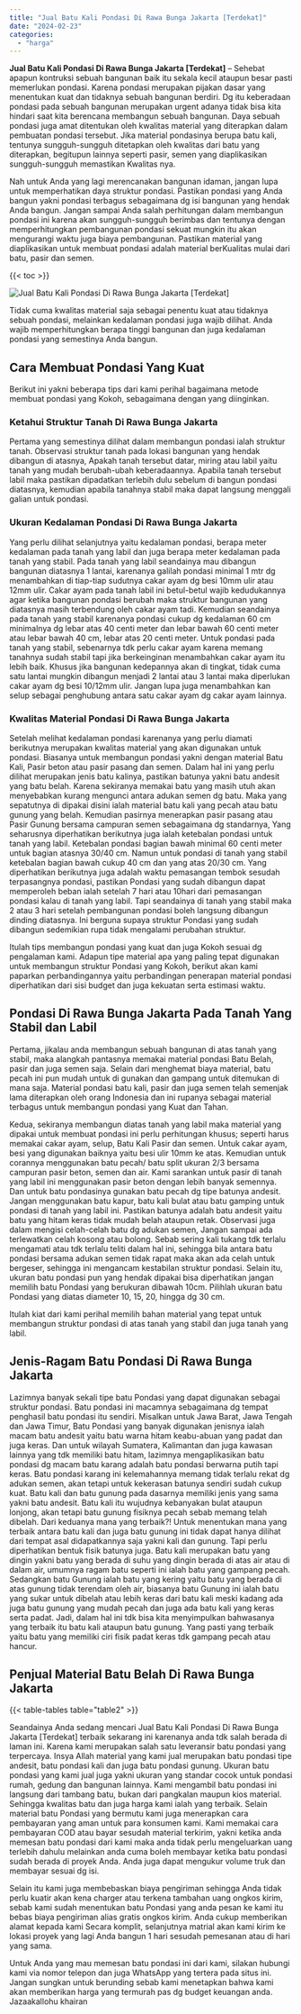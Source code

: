 ```yaml
---
title: "Jual Batu Kali Pondasi Di Rawa Bunga Jakarta [Terdekat]"
date: "2024-02-23"
categories: 
  - "harga"
---
```


**Jual Batu Kali Pondasi Di Rawa Bunga Jakarta \[Terdekat\]** – Sehebat apapun kontruksi sebuah bangunan baik itu sekala kecil ataupun besar pasti memerlukan pondasi. Karena pondasi merupakan pijakan dasar yang menentukan kuat dan tidaknya sebuah bangunan berdiri. Dg itu keberadaan pondasi pada sebuah bangunan merupakan urgent adanya tidak bisa kita hindari saat kita berencana membangun sebuah bangunan. Daya sebuah pondasi juga amat ditentukan oleh kwalitas material yang diterapkan dalam pembuatan pondasi tersebut. Jika material pondasinya berupa batu kali, tentunya sungguh-sungguh ditetapkan oleh kwalitas dari batu yang diterapkan, begitupun lainnya seperti pasir, semen yang diaplikasikan sungguh-sungguh memastikan Kwalitas nya.

Nah untuk Anda yang lagi merencanakan bangunan idaman, jangan lupa untuk memperhatikan daya struktur pondasi. Pastikan pondasi yang Anda bangun yakni pondasi terbagus sebagaimana dg isi bangunan yang hendak Anda bangun. Jangan sampai Anda salah perhitungan dalam membangun pondasi ini karena akan sungguh-sungguh berimbas dan tentunya dengan memperhitungkan pembangunan pondasi sekuat mungkin itu akan mengurangi waktu juga biaya pembangunan. Pastikan material yang diaplikasikan untuk membuat pondasi adalah material berKualitas mulai dari batu, pasir dan semen.

{{< toc >}}

![Jual Batu Kali Pondasi Di Rawa Bunga Jakarta [Terdekat]](/images/jual-batu-kali-24.png)

Tidak cuma kwalitas material saja sebagai penentu kuat atau tidaknya sebuah pondasi, melainkan kedalaman pondasi juga wajib dilihat. Anda wajib memperhitungkan berapa tinggi bangunan dan juga kedalaman pondasi yang semestinya Anda bangun.

## Cara Membuat Pondasi Yang Kuat

Berikut ini yakni beberapa tips dari kami perihal bagaimana metode membuat pondasi yang Kokoh, sebagaimana dengan yang diinginkan.

### Ketahui Struktur Tanah Di Rawa Bunga Jakarta

Pertama yang semestinya dilihat dalam membangun pondasi ialah struktur tanah. Observasi struktur tanah pada lokasi bangunan yang hendak dibangun di atasnya, Apakah tanah tersebut datar, miring atau labil yaitu tanah yang mudah berubah-ubah keberadaannya. Apabila tanah tersebut labil maka pastikan dipadatkan terlebih dulu sebelum di bangun pondasi diatasnya, kemudian apabila tanahnya stabil maka dapat langsung menggali galian untuk pondasi.

### Ukuran Kedalaman Pondasi Di Rawa Bunga Jakarta

Yang perlu dilihat selanjutnya yaitu kedalaman pondasi, berapa meter kedalaman pada tanah yang labil dan juga berapa meter kedalaman pada tanah yang stabil. Pada tanah yang labil seandainya mau dibangun bangunan diatasnya 1 lantai, karenanya galilah pondasi minimal 1 mtr dg menambahkan di tiap-tiap sudutnya cakar ayam dg besi 10mm ulir atau 12mm ulir. Cakar ayam pada tanah labil ini betul-betul wajib kedudukannya agar ketika bangunan pondasi berubah maka struktur bangunan yang diatasnya masih terbendung oleh cakar ayam tadi. Kemudian seandainya pada tanah yang stabil karenanya pondasi cukup dg kedalaman 60 cm minimalnya dg lebar atas 40 centi meter dan lebar bawah 60 centi meter atau lebar bawah 40 cm, lebar atas 20 centi meter. Untuk pondasi pada tanah yang stabil, sebenarnya tdk perlu cakar ayam karena memang tanahnya sudah stabil tapi jika berkeinginan menambahkan cakar ayam itu lebih baik. Khusus jika bangunan kedepannya akan di tingkat, tidak cuma satu lantai mungkin dibangun menjadi 2 lantai atau 3 lantai maka diperlukan cakar ayam dg besi 10/12mm ulir. Jangan lupa juga menambahkan kan selup sebagai penghubung antara satu cakar ayam dg cakar ayam lainnya.

### Kwalitas Material Pondasi Di Rawa Bunga Jakarta

Setelah melihat kedalaman pondasi karenanya yang perlu diamati berikutnya merupakan kwalitas material yang akan digunakan untuk pondasi. Biasanya untuk membangun pondasi yakni dengan material Batu Kali, Pasir beton atau pasir pasang dan semen. Dalam hal ini yang perlu dilihat merupakan jenis batu kalinya, pastikan batunya yakni batu andesit yang batu belah. Karena sekiranya memakai batu yang masih utuh akan menyebabkan kurang mengunci antara adukan semen dg batu. Maka yang sepatutnya di dipakai disini ialah material batu kali yang pecah atau batu gunung yang belah. Kemudian pasirnya menerapkan pasir pasang atau Pasir Gunung bersama campuran semen sebagaimana dg standarnya, Yang seharusnya diperhatikan berikutnya juga ialah ketebalan pondasi untuk tanah yang labil. Ketebalan pondasi bagian bawah minimal 60 centi meter untuk bagian atasnya 30/40 cm. Namun untuk pondasi di tanah yang stabil ketebalan bagian bawah cukup 40 cm dan yang atas 20/30 cm. Yang diperhatikan berikutnya juga adalah waktu pemasangan tembok sesudah terpasangnya pondasi, pastikan Pondasi yang sudah dibangun dapat memperoleh beban ialah setelah 7 hari atau 10hari dari pemasangan pondasi kalau di tanah yang labil. Tapi seandainya di tanah yang stabil maka 2 atau 3 hari setelah pembangunan pondasi boleh langsung dibangun dinding diatasnya. Ini berguna supaya struktur Pondasi yang sudah dibangun sedemikian rupa tidak mengalami perubahan struktur.

Itulah tips membangun pondasi yang kuat dan juga Kokoh sesuai dg pengalaman kami. Adapun tipe material apa yang paling tepat digunakan untuk membangun struktur Pondasi yang Kokoh, berikut akan kami paparkan perbandingannya yaitu perbandingan penerapan material pondasi diperhatikan dari sisi budget dan juga kekuatan serta estimasi waktu.

## Pondasi Di Rawa Bunga Jakarta Pada Tanah Yang Stabil dan Labil

Pertama, jikalau anda membangun sebuah bangunan di atas tanah yang stabil, maka alangkah pantasnya memakai material pondasi Batu Belah, pasir dan juga semen saja. Selain dari menghemat biaya material, batu pecah ini pun mudah untuk di gunakan dan gampang untuk ditemukan di mana saja. Material pondasi batu kali, pasir dan juga semen telah semenjak lama diterapkan oleh orang Indonesia dan ini rupanya sebagai material terbagus untuk membangun pondasi yang Kuat dan Tahan.

Kedua, sekiranya membangun diatas tanah yang labil maka material yang dipakai untuk membuat pondasi ini perlu perhitungan khusus; seperti harus memakai cakar ayam, selup, Batu Kali Pasir dan semen. Untuk cakar ayam, besi yang digunakan baiknya yaitu besi ulir 10mm ke atas. Kemudian untuk corannya menggunakan batu pecah/ batu split ukuran 2/3 bersama campuran pasir beton, semen dan air. Kami sarankan untuk pasir di tanah yang labil ini menggunakan pasir beton dengan lebih banyak semennya. Dan untuk batu pondasinya gunakan batu pecah dg tipe batunya andesit. Jangan menggunakan batu kapur, batu kali bulat atau batu gamping untuk pondasi di tanah yang labil ini. Pastikan batunya adalah batu andesit yaitu batu yang hitam keras tidak mudah belah ataupun retak. Observasi juga dalam mengisi celah-celah batu dg adukan semen, Jangan sampai ada terlewatkan celah kosong atau bolong. Sebab sering kali tukang tdk terlalu mengamati atau tdk terlalu teliti dalam hal ini, sehingga bila antara batu pondasi bersama adukan semen tidak rapat maka akan ada celah untuk bergeser, sehingga ini mengancam kestabilan struktur pondasi. Selain itu, ukuran batu pondasi pun yang hendak dipakai bisa diperhatikan jangan memilih batu Pondasi yang berukuran dibawah 10cm. Pilihlah ukuran batu Pondasi yang diatas diameter 10, 15, 20, hingga dg 30 cm.

Itulah kiat dari kami perihal memilih bahan material yang tepat untuk membangun struktur pondasi di atas tanah yang stabil dan juga tanah yang labil.

## Jenis-Ragam Batu Pondasi Di Rawa Bunga Jakarta

Lazimnya banyak sekali tipe batu Pondasi yang dapat digunakan sebagai struktur pondasi. Batu pondasi ini macamnya sebagaimana dg tempat penghasil batu pondasi itu sendiri. Misalkan untuk Jawa Barat, Jawa Tengah dan Jawa Timur, Batu Pondasi yang banyak digunakan jenisnya ialah macam batu andesit yaitu batu warna hitam keabu-abuan yang padat dan juga keras. Dan untuk wilayah Sumatera, Kalimantan dan juga kawasan lainnya yang tdk memiliki batu hitam, lazimnya mengaplikasikan batu pondasi dg macam batu karang adalah batu pondasi berwarna putih tapi keras. Batu pondasi karang ini kelemahannya memang tidak terlalu rekat dg adukan semen, akan tetapi untuk kekerasan batunya sendiri sudah cukup kuat. Batu kali dan batu gunung pada dasarnya memiliki jenis yang sama yakni batu andesit. Batu kali itu wujudnya kebanyakan bulat ataupun lonjong, akan tetapi batu gunung fisiknya pecah sebab memang telah dibelah. Dari keduanya mana yang terbaik?! Untuk menentukan mana yang terbaik antara batu kali dan juga batu gunung ini tidak dapat hanya dilihat dari tempat asal didapatkannya saja yakni kali dan gunung. Tapi perlu diperhatikan bentuk fisik batunya juga. Batu kali merupakan batu yang dingin yakni batu yang berada di suhu yang dingin berada di atas air atau di dalam air, umumnya ragam batu seperti ini ialah batu yang gampang pecah. Sedangkan batu Gunung ialah batu yang kering yaitu batu yang berada di atas gunung tidak terendam oleh air, biasanya batu Gunung ini ialah batu yang sukar untuk dibelah atau lebih keras dari batu kali meski kadang ada juga batu gunung yang mudah pecah dan juga ada batu kali yang keras serta padat. Jadi, dalam hal ini tdk bisa kita menyimpulkan bahwasanya yang terbaik itu batu kali ataupun batu gunung. Yang pasti yang terbaik yaitu batu yang memiliki ciri fisik padat keras tdk gampang pecah atau hancur.

## Penjual Material Batu Belah Di Rawa Bunga Jakarta

{{< table-tables table="table2" >}}

Seandainya Anda sedang mencari Jual Batu Kali Pondasi Di Rawa Bunga Jakarta \[Terdekat\] terbaik sekarang ini karenanya anda tdk salah berada di laman ini. Karena kami merupakan salah satu leveransir batu pondasi yang terpercaya. Insya Allah material yang kami jual merupakan batu pondasi tipe andesit, batu pondasi kali dan juga batu pondasi gunung. Ukuran batu pondasi yang kami jual juga yakni ukuran yang standar cocok untuk pondasi rumah, gedung dan bangunan lainnya. Kami mengambil batu pondasi ini langsung dari tambang batu, bukan dari pangkalan maupun kios material. Sehingga kwalitas batu dan juga harga kami ialah yang terbaik. Selain material batu Pondasi yang bermutu kami juga menerapkan cara pembayaran yang aman untuk para konsumen kami. Kami memakai cara pembayaran COD atau bayar sesudah material terkirim, yakni ketika anda memesan batu pondasi dari kami maka anda tidak perlu mengeluarkan uang terlebih dahulu melainkan anda cuma boleh membayar ketika batu pondasi sudah berada di proyek Anda. Anda juga dapat mengukur volume truk dan membayar sesuai dg isi.

Selain itu kami juga membebaskan biaya pengiriman sehingga Anda tidak perlu kuatir akan kena charger atau terkena tambahan uang ongkos kirim, sebab kami sudah menentukan batu Pondasi yang anda pesan ke kami itu bebas biaya pengiriman alias gratis ongkos kirim. Anda cukup memberikan alamat kepada kami Secara komplit, selanjutnya matrial akan kami kirim ke lokasi proyek yang lagi Anda bangun 1 hari sesudah pemesanan atau di hari yang sama.

Untuk Anda yang mau memesan batu pondasi ini dari kami, silakan hubungi kami via nomor telepon dan juga WhatsApp yang tertera pada situs ini. Jangan sungkan untuk berunding sebab kami menetapkan bahwa kami akan memberikan harga yang termurah pas dg budget keuangan anda. Jazaakallohu khairan
